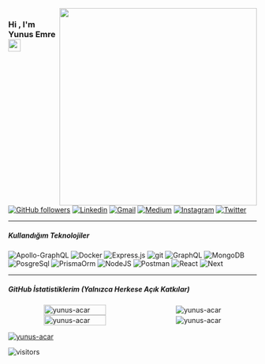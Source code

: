 <img src="https://res.cloudinary.com/dgr6spsst/image/upload/v1620600082/60676-happy-developer_zkshwb.gif" align="right" width="400" height="auto">


### Hi , I'm Yunus Emre <a href="https://www.yunusacar.dev/"><img src="https://media.giphy.com/media/hvRJCLFzcasrR4ia7z/giphy.gif" width="25px"></a>



[![GitHub followers](https://img.shields.io/github/followers/yunus-acar.svg?style=for-the-badge&label=Follow&maxAge=2592000)](https://github.com/yunus-acar?tab=followers)
[![Linkedin](https://img.shields.io/badge/-LinkedIn-blue?style=for-the-badge&logo=Linkedin&logoColor=white)](https://www.linkedin.com/in/yunus-emre-acar/)
[![Gmail](https://img.shields.io/badge/-mail-c14438?style=for-the-badge&logo=gmail&logoColor=white)](mailto:me@yunusacar.dev)
[![Medium](https://img.shields.io/badge/-medium-green?style=for-the-badge&logo=medium&logoColor=white)](https://medium.com/@yunus-acar)
[![Instagram](https://img.shields.io/badge/-Instagram-C13584?style=for-the-badge&logo=instagram&logoColor=white)](https://www.instagram.com/yunus.acar22/) 
[![Twitter](https://img.shields.io/badge/-twitter-22405A?style=for-the-badge&logo=twitter&logoColor=white)](https://twitter.com/yunus_acar22)

<hr/>



##### Kullandığım Teknolojiler

![Apollo-GraphQL](https://img.shields.io/badge/-ApolloGraphQL-311C87?style=for-the-badge&logo=apollo-graphql)
![Docker](https://img.shields.io/badge/docker-%230db7ed.svg?style=for-the-badge&logo=docker&logoColor=white)
![Express.js](https://img.shields.io/badge/express.js-%23404d59.svg?style=for-the-badge&logo=express&logoColor=%2361DAFB)
![git](https://img.shields.io/badge/Git-F05032?style=for-the-badge&logo=git&logoColor=white)
![GraphQL](https://img.shields.io/badge/-GraphQL-E10098?style=for-the-badge&logo=graphql&logoColor=white)
![MongoDB](https://img.shields.io/badge/MongoDB-%234ea94b.svg?style=for-the-badge&logo=mongodb&logoColor=white)
![PosgreSql](https://img.shields.io/badge/PostgreSql-blue.svg?style=for-the-badge&logo=postgresql&logoColor=white)
![PrismaOrm](https://img.shields.io/badge/Prisma-1C1C1C.svg?style=for-the-badge&logo=prisma&logoColor=white)
![NodeJS](https://img.shields.io/badge/node.js-6DA55F?style=for-the-badge&logo=node.js&logoColor=white)
![Postman](https://img.shields.io/badge/Postman-FF6C37?style=for-the-badge&logo=postman&logoColor=white)
![React](https://img.shields.io/badge/react-%2320232a.svg?style=for-the-badge&logo=react&logoColor=%2361DAFB)
![Next](https://img.shields.io/badge/Next-darkgray.svg?style=for-the-badge&logo=next.js&logoColor=white)

<hr/>


##### GitHub İstatistiklerim (Yalnızca Herkese Açık Katkılar)


<div style="display:flex;column-gap:1rem;align-items:center;justify-content:center;">
 <img src="https://github-readme-streak-stats.herokuapp.com?user=yunus-acar&theme=black-ice" alt="yunus-acar" style="width: 50%" />
<img src="https://lanyard-profile-readme.vercel.app/api/470385774584397837" alt="yunus-acar" />

</div>
<div style="display:flex;column-gap:1rem;align-items:center;justify-content:center;">
<img src="https://github-readme-stats.vercel.app/api?username=yunus-acar&show_icons=true&count_private=true&theme=react&hide_border=true&bg_color=0D1117" alt="yunus-acar" style="width: 50%" />
<img src="https://github-readme-stats.vercel.app/api/top-langs/?username=yunus-acar&langs_count=8&count_private=true&layout=compact&theme=react&hide_border=true&bg_color=0D1117" alt="yunus-acar" />
</div>



[![yunus-acar](https://activity-graph.herokuapp.com/graph?username=yunus-acar&bg_color=0D1117&color=5BCDEC&line=5BCDEC&point=FFFFFF&hide_border=true)](https://github.com/yunus-acar)



![visitors](https://visitor-badge.laobi.icu/badge?page_id=yunus-acar)
